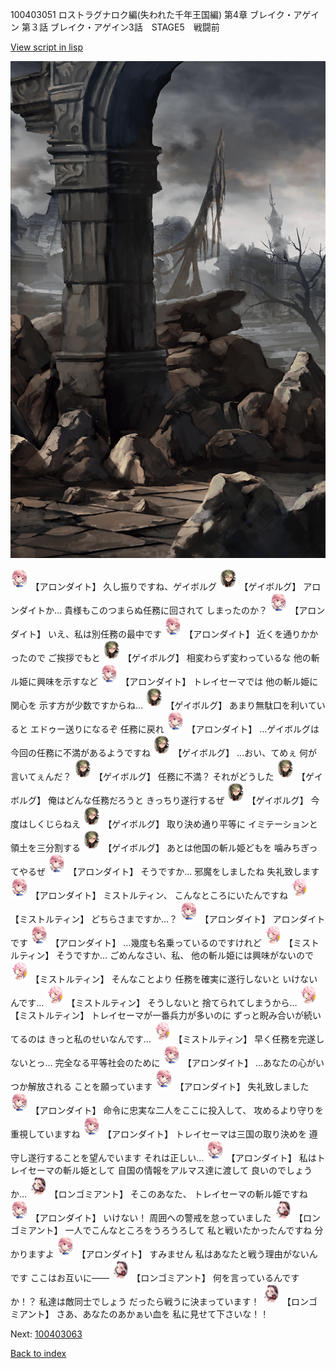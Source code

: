 100403051 ロストラグナロク編(失われた千年王国編) 第4章 ブレイク・アゲイン 第３話 ブレイク・アゲイン3話　STAGE5　戦闘前

[View script in lisp](../scripts/100403051.txt)

![201_border.png](../images/backgrounds/201_border.png)

<img src="../images/units/3100711.png" alt="3100711.png" height="34"/>
【アロンダイト】
久し振りですね、ゲイボルグ

<img src="../images/units/3300711.png" alt="3300711.png" height="34"/>
【ゲイボルグ】
アロンダイトか…
貴様もこのつまらぬ任務に回されて
しまったのか？

<img src="../images/units/3100711.png" alt="3100711.png" height="34"/>
【アロンダイト】
いえ、私は別任務の最中です

<img src="../images/units/3100711.png" alt="3100711.png" height="34"/>
【アロンダイト】
近くを通りかかったので
ご挨拶でもと

<img src="../images/units/3300711.png" alt="3300711.png" height="34"/>
【ゲイボルグ】
相変わらず変わっているな
他の斬ル姫に興味を示すなど

<img src="../images/units/3100711.png" alt="3100711.png" height="34"/>
【アロンダイト】
トレイセーマでは
他の斬ル姫に関心を
示す方が少数ですからね…

<img src="../images/units/3300711.png" alt="3300711.png" height="34"/>
【ゲイボルグ】
あまり無駄口を利いていると
エドゥー送りになるぞ
任務に戻れ

<img src="../images/units/3100711.png" alt="3100711.png" height="34"/>
【アロンダイト】
…ゲイボルグは
今回の任務に不満があるようですね

<img src="../images/units/3300711.png" alt="3300711.png" height="34"/>
【ゲイボルグ】
…おい、てめぇ
何が言いてぇんだ？

<img src="../images/units/3300711.png" alt="3300711.png" height="34"/>
【ゲイボルグ】
任務に不満？
それがどうした

<img src="../images/units/3300711.png" alt="3300711.png" height="34"/>
【ゲイボルグ】
俺はどんな任務だろうと
きっちり遂行するぜ

<img src="../images/units/3300711.png" alt="3300711.png" height="34"/>
【ゲイボルグ】
今度はしくじらねえ

<img src="../images/units/3300711.png" alt="3300711.png" height="34"/>
【ゲイボルグ】
取り決め通り平等に
イミテーションと領土を三分割する

<img src="../images/units/3300711.png" alt="3300711.png" height="34"/>
【ゲイボルグ】
あとは他国の斬ル姫どもを
噛みちぎってやるぜ

<img src="../images/units/3100711.png" alt="3100711.png" height="34"/>
【アロンダイト】
そうですか…
邪魔をしましたね
失礼致します

<img src="../images/units/3100711.png" alt="3100711.png" height="34"/>
【アロンダイト】
ミストルティン、
こんなところにいたんですね

<img src="../images/units/3600611.png" alt="3600611.png" height="34"/>
【ミストルティン】
どちらさまですか…？

<img src="../images/units/3100711.png" alt="3100711.png" height="34"/>
【アロンダイト】
アロンダイトです

<img src="../images/units/3100711.png" alt="3100711.png" height="34"/>
【アロンダイト】
…幾度も名乗っているのですけれど

<img src="../images/units/3600611.png" alt="3600611.png" height="34"/>
【ミストルティン】
そうですか…
ごめんなさい、私、
他の斬ル姫には興味がないので

<img src="../images/units/3600611.png" alt="3600611.png" height="34"/>
【ミストルティン】
そんなことより
任務を確実に遂行しないと
いけないんです…

<img src="../images/units/3600611.png" alt="3600611.png" height="34"/>
【ミストルティン】
そうしないと
捨てられてしまうから…

<img src="../images/units/3600611.png" alt="3600611.png" height="34"/>
【ミストルティン】
トレイセーマが一番兵力が多いのに
ずっと睨み合いが続いてるのは
きっと私のせいなんです…

<img src="../images/units/3600611.png" alt="3600611.png" height="34"/>
【ミストルティン】
早く任務を完遂しないとっ…
完全なる平等社会のために

<img src="../images/units/3100711.png" alt="3100711.png" height="34"/>
【アロンダイト】
…あなたの心がいつか解放される
ことを願っています

<img src="../images/units/3100711.png" alt="3100711.png" height="34"/>
【アロンダイト】
失礼致しました

<img src="../images/units/3100711.png" alt="3100711.png" height="34"/>
【アロンダイト】
命令に忠実な二人をここに投入して、
攻めるより守りを重視していますね

<img src="../images/units/3100711.png" alt="3100711.png" height="34"/>
【アロンダイト】
トレイセーマは三国の取り決めを
遵守し遂行することを望んでいます
それは正しい…

<img src="../images/units/3100711.png" alt="3100711.png" height="34"/>
【アロンダイト】
私はトレイセーマの斬ル姫として
自国の情報をアルマス達に渡して
良いのでしょうか…

<img src="../images/units/3301011.png" alt="3301011.png" height="34"/>
【ロンゴミアント】
そこのあなた、
トレイセーマの斬ル姫ですね

<img src="../images/units/3100711.png" alt="3100711.png" height="34"/>
【アロンダイト】
いけない！
周囲への警戒を怠っていました

<img src="../images/units/3301011.png" alt="3301011.png" height="34"/>
【ロンゴミアント】
一人でこんなところをうろうろして
私と戦いたかったんですね
分かりますよ

<img src="../images/units/3100711.png" alt="3100711.png" height="34"/>
【アロンダイト】
すみません
私はあなたと戦う理由がないんです
ここはお互いに――

<img src="../images/units/3301011.png" alt="3301011.png" height="34"/>
【ロンゴミアント】
何を言っているんですか！？
私達は敵同士でしょう
だったら戦うに決まっています！

<img src="../images/units/3301011.png" alt="3301011.png" height="34"/>
【ロンゴミアント】
さあ、あなたのあかぁい血を
私に見せて下さいな！！


Next: [100403063](100403063.md)

[Back to index](index.md)
